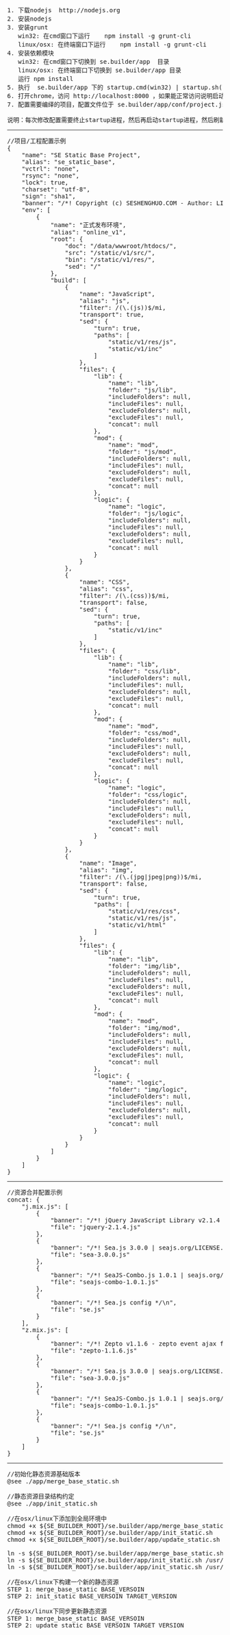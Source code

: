 <pre>
1. 下载nodejs  http://nodejs.org
2. 安装nodejs
3. 安装grunt
   win32: 在cmd窗口下运行    npm install -g grunt-cli
   linux/osx: 在终端窗口下运行    npm install -g grunt-cli
4. 安装依赖模块
   win32: 在cmd窗口下切换到 se.builder/app  目录
   linux/osx: 在终端窗口下切换到 se.builder/app 目录
   运行 npm install
5. 执行  se.builder/app 下的 startup.cmd(win32) | startup.sh(linux/osx)
6. 打开chrome，访问 http://localhost:8000 ，如果能正常访问说明启动成功
7. 配置需要编绎的项目，配置文件位于 se.builder/app/conf/project.js

说明：每次修改配置需要终止startup进程，然后再启动startup进程，然后刷新web页面
</pre>
---
<pre>
//项目/工程配置示例
{
    "name": "SE Static Base Project",
    "alias": "se_static_base",
    "vctrl": "none",
    "rsync": "none",
    "lock": true,
    "charset": "utf-8",
    "sign": "sha1",
    "banner": "/*! Copyright (c) SESHENGHUO.COM - Author: LIJUN - Email: zwlijun@gmail.com */\n",
    "env": [
        {
            "name": "正式发布环境",
            "alias": "online_v1",
            "root": {
                "doc": "/data/wwwroot/htdocs/",
                "src": "/static/v1/src/",
                "bin": "/static/v1/res/",
                "sed": "/"
            },
            "build": [
                {
                    "name": "JavaScript",
                    "alias": "js",
                    "filter": /(\.(js))$/mi,
                    "transport": true,
                    "sed": {
                        "turn": true,
                        "paths": [
                            "static/v1/res/js",
                            "static/v1/inc"
                        ]
                    },
                    "files": {
                        "lib": {
                            "name": "lib",
                            "folder": "js/lib",
                            "includeFolders": null,
                            "includeFiles": null,
                            "excludeFolders": null,
                            "excludeFiles": null,
                            "concat": null
                        },
                        "mod": {
                            "name": "mod",
                            "folder": "js/mod",
                            "includeFolders": null,
                            "includeFiles": null,
                            "excludeFolders": null,
                            "excludeFiles": null,
                            "concat": null
                        },
                        "logic": {
                            "name": "logic",
                            "folder": "js/logic",
                            "includeFolders": null,
                            "includeFiles": null,
                            "excludeFolders": null,
                            "excludeFiles": null,
                            "concat": null
                        }
                    }
                },
                {
                    "name": "CSS",
                    "alias": "css",
                    "filter": /(\.(css))$/mi,
                    "transport": false,
                    "sed": {
                        "turn": true,
                        "paths": [
                            "static/v1/inc"
                        ]
                    },
                    "files": {
                        "lib": {
                            "name": "lib",
                            "folder": "css/lib",
                            "includeFolders": null,
                            "includeFiles": null,
                            "excludeFolders": null,
                            "excludeFiles": null,
                            "concat": null
                        },
                        "mod": {
                            "name": "mod",
                            "folder": "css/mod",
                            "includeFolders": null,
                            "includeFiles": null,
                            "excludeFolders": null,
                            "excludeFiles": null,
                            "concat": null
                        },
                        "logic": {
                            "name": "logic",
                            "folder": "css/logic",
                            "includeFolders": null,
                            "includeFiles": null,
                            "excludeFolders": null,
                            "excludeFiles": null,
                            "concat": null
                        }
                    }
                },
                {
                    "name": "Image",
                    "alias": "img",
                    "filter": /(\.(jpg|jpeg|png))$/mi,
                    "transport": false,
                    "sed": {
                        "turn": true,
                        "paths": [
                            "static/v1/res/css",
                            "static/v1/res/js",
                            "static/v1/html"
                        ]
                    },
                    "files": {
                        "lib": {
                            "name": "lib",
                            "folder": "img/lib",
                            "includeFolders": null,
                            "includeFiles": null,
                            "excludeFolders": null,
                            "excludeFiles": null,
                            "concat": null
                        },
                        "mod": {
                            "name": "mod",
                            "folder": "img/mod",
                            "includeFolders": null,
                            "includeFiles": null,
                            "excludeFolders": null,
                            "excludeFiles": null,
                            "concat": null
                        },
                        "logic": {
                            "name": "logic",
                            "folder": "img/logic",
                            "includeFolders": null,
                            "includeFiles": null,
                            "excludeFolders": null,
                            "excludeFiles": null,
                            "concat": null
                        }
                    }
                }
            ]
        }
    ]
}
</pre>
---
<pre>
//资源合并配置示例
concat: {
    "j.mix.js": [
        {
            "banner": "/*! jQuery JavaScript Library v2.1.4 - http://jquery.org/license */\n",
            "file": "jquery-2.1.4.js"
        }, 
        {
            "banner": "/*! Sea.js 3.0.0 | seajs.org/LICENSE.md */\n",
            "file": "sea-3.0.0.js"
        }, 
        {
            "banner": "/*! SeaJS-Combo.js 1.0.1 | seajs.org/LICENSE.md */\n",
            "file": "seajs-combo-1.0.1.js"
        },
        {
            "banner": "/*! Sea.js config */\n",
            "file": "se.js"
        }
    ],
    "z.mix.js": [
        {
            "banner": "/*! Zepto v1.1.6 - zepto event ajax form ie - zeptojs.com/license */\n",
            "file": "zepto-1.1.6.js"
        }, 
        {
            "banner": "/*! Sea.js 3.0.0 | seajs.org/LICENSE.md */\n",
            "file": "sea-3.0.0.js"
        }, 
        {
            "banner": "/*! SeaJS-Combo.js 1.0.1 | seajs.org/LICENSE.md */\n",
            "file": "seajs-combo-1.0.1.js"
        },
        {
            "banner": "/*! Sea.js config */\n",
            "file": "se.js"
        }
    ]
}
</pre>
---
<pre>
//初始化静态资源基础版本
@see ./app/merge_base_static.sh

//静态资源目录结构约定
@see ./app/init_static.sh

//在osx/linux下添加到全局环境中
chmod +x ${SE_BUILDER_ROOT}/se.builder/app/merge_base_static.sh
chmod +x ${SE_BUILDER_ROOT}/se.builder/app/init_static.sh
chmod +x ${SE_BUILDER_ROOT}/se.builder/app/update_static.sh

ln -s ${SE_BUILDER_ROOT}/se.builder/app/merge_base_static.sh /usr/local/bin/merge_base_static
ln -s ${SE_BUILDER_ROOT}/se.builder/app/init_static.sh /usr/local/bin/init_static
ln -s ${SE_BUILDER_ROOT}/se.builder/app/init_static.sh /usr/local/bin/update_static

//在osx/linux下构建一个新的静态资源
STEP 1: merge_base_static BASE_VERSOIN
STEP 2: init_static BASE_VERSOIN TARGET_VERSION

//在osx/linux下同步更新静态资源
STEP 1: merge_base_static BASE_VERSOIN
STEP 2: update_static BASE_VERSOIN TARGET_VERSION
</pre>


